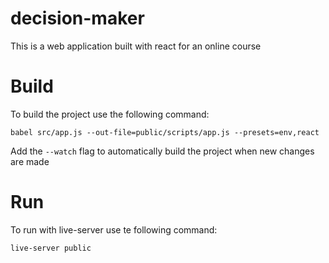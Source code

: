 # decision-maker
This is a web application built with react for an online course

# Build 
To build the project use the following command:

`babel src/app.js --out-file=public/scripts/app.js --presets=env,react` 

Add the `--watch` flag to automatically build the project when new changes are made

# Run
To run with live-server use te following command:

`live-server public`